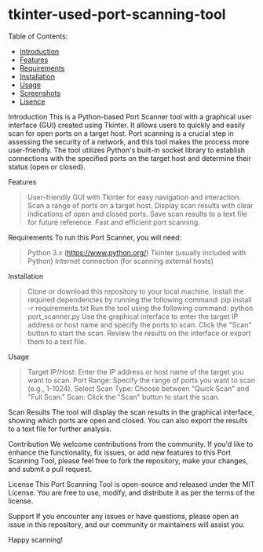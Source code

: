 # tkinter-used-port-scanning-tool

Table of Contents:
- [Introduction](#Introduction)
- [Features](#Features)
- [Requirements](#Requirements)
- [Installation](#Installation)
- [Usage](#Usage)
- [Screenshots](#Screenshots)
- [Lisence](#Lisence)



Introduction
This is a Python-based Port Scanner tool with a graphical user interface (GUI) created using Tkinter. It allows users to quickly and easily scan for open ports on a target host. Port scanning is a crucial step in assessing the security of a network, and this tool makes the process more user-friendly.
The tool utilizes Python's built-in socket library to establish connections with the specified ports on the target host and determine their status (open or closed).


Features
> User-friendly GUI with Tkinter for easy navigation and interaction.
> Scan a range of ports on a target host.
> Display scan results with clear indications of open and closed ports.
> Save scan results to a text file for future reference.
> Fast and efficient port scanning.


Requirements
To run this Port Scanner, you will need:
> Python 3.x (https://www.python.org/)
> Tkinter (usually included with Python)
> Internet connection (for scanning external hosts)


Installation
> Clone or download this repository to your local machine.
> Install the required dependencies by running the following command:
   pip install -r requirements.txt
> Run the tool using the following command:
   python port_scanner.py
> Use the graphical interface to enter the target IP address or host name and specify the ports to scan.
> Click the "Scan" button to start the scan.
> Review the results on the interface or export them to a text file.


Usage
> Target IP/Host: Enter the IP address or host name of the target you want to scan.
> Port Range: Specify the range of ports you want to scan (e.g., 1-1024).
> Select Scan Type: Choose between "Quick Scan" and "Full Scan."
> Scan: Click the "Scan" button to start the scan.


Scan Results
The tool will display the scan results in the graphical interface, showing which ports are open and closed. You can also export the results to a text file for further analysis.

Contribution
We welcome contributions from the community. If you'd like to enhance the functionality, fix issues, or add new features to this Port Scanning Tool, please feel free to fork the repository, make your changes, and submit a pull request.

License
This Port Scanning Tool is open-source and released under the MIT License. You are free to use, modify, and distribute it as per the terms of the license.

Support
If you encounter any issues or have questions, please open an issue in this repository, and our community or maintainers will assist you.

Happy scanning!
